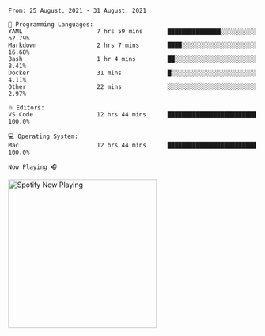 <!--START_SECTION:waka-->
```text
From: 25 August, 2021 - 31 August, 2021

💬 Programming Languages: 
YAML                     7 hrs 59 mins       ███████████████░░░░░░░░░░   62.79% 
Markdown                 2 hrs 7 mins        ████░░░░░░░░░░░░░░░░░░░░░   16.68% 
Bash                     1 hr 4 mins         ██░░░░░░░░░░░░░░░░░░░░░░░   8.41% 
Docker                   31 mins             █░░░░░░░░░░░░░░░░░░░░░░░░   4.11% 
Other                    22 mins             ░░░░░░░░░░░░░░░░░░░░░░░░░   2.97%

🔥 Editors: 
VS Code                  12 hrs 44 mins      █████████████████████████   100.0%

💻 Operating System: 
Mac                      12 hrs 44 mins      █████████████████████████   100.0%

```


<!--END_SECTION:waka-->

`Now Playing 🎧`

[<img src="https://spotify-now-playing-cyan-seven.vercel.app/api/spotify-playing" alt="Spotify Now Playing" width="300" />](https://open.spotify.com/user/gregnrobinson-ca)



